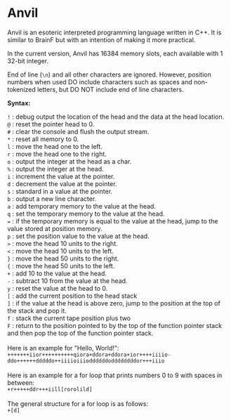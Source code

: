 # Anvil

Anvil is an esoteric interpreted programming language written in C++. It is similar to BrainF but with an intention of making it more practical.

In the current version, Anvil has 16384 memory slots, each available with 1 32-bit integer.

End of line (```\n```) and all other characters are ignored. However, position numbers when used DO include characters such as spaces and non-tokenized letters, but DO NOT include end of line characters.

**Syntax:**

```!``` : debug output the location of the head and the data at the head location.\
```@``` : reset the pointer head to 0.\
```#``` : clear the console and flush the output stream.\
```*``` : reset all memory to 0.\
```l``` : move the head one to the left.\
```r``` : move the head one to the right.\
```o``` : output the integer at the head as a char.\
```%``` : output the integer at the head.\
```i``` : increment the value at the pointer.\
```d``` : decrement the value at the pointer.\
```s``` : standard in a value at the pointer.\
```b``` : output a new line character.\
```a``` : add temporary memory to the value at the head.\
```q``` : set the temporary memory to the value at the head.\
```=``` : if the temporary memory is equal to the value at the head, jump to the value stored at position memory.\
```p``` : set the position value to the value at the head.\
```>``` : move the head 10 units to the right.\
```<``` : move the head 10 units to the left.\
```}``` : move the head 50 units to the right.\
```{``` : move the head 50 units to the left.\
```+``` : add 10 to the value at the head.\
```-``` : subtract 10 from the value at the head.\
```y``` : reset the value at the head to 0.\
```[``` : add the current position to the head stack\
```]``` : if the value at the head is above zero, jump to the position at the top of the stack and pop it.\
```f``` : stack the current tape position plus two\
```F``` : return to the position pointed to by the top of the function pointer stack and then pop the top of the function pointer stack.\
\
Here is an example for "Hello, World!":\
```+++++++iior++++++++++qiora+ddora+ddora+ior++++iiiio-ddo++++++dddddo++iiiioiiioddddddoddddddddor+++iiio```\
\
Here is an example for a for loop that prints numbers 0 to 9 with spaces in between:\
```+r+++++ddr+++iill[rorolild]```\
\
The general structure for a for loop is as follows:\
```+[d]```